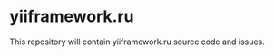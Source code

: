 yiiframework.ru
===============

This repository will contain yiiframework.ru source code and issues.
